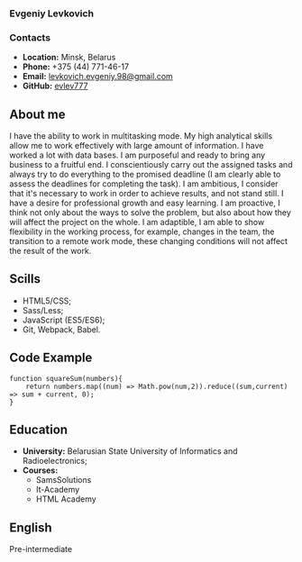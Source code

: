 ### Evgeniy Levkovich

### Contacts
* __Location:__ Minsk, Belarus
* __Phone:__ +375 (44) 771-46-17
* __Email:__ [levkovich.evgeniy.98@gmail.com](mailto:levkovich.evgeniy.98@gmail.com)
* __GitHub:__ [evlev777](https://github.com/evlev777)

 ## About me
 I have the ability to work in multitasking mode. My high analytical skills allow me to work effectively with large amount of information.  I have worked a lot with data bases.
 I am  purposeful and ready to bring any business to a fruitful end.
 I conscientiously carry out the assigned tasks and always try to do everything to the promised deadline (I am clearly able to  assess the deadlines for completing the task).
 I am ambitious, I consider that it's necessary to work in order to achieve results, and not stand still.
 I have a desire for professional growth and easy learning.
 I am proactive, I think not only about the ways to solve the problem, but also about how they will affect the project on the whole.
 I am adaptible, I am able to show flexibility in the working process, for example, changes in the team, the transition to a remote work mode, these changing conditions will not affect the result of the work.

 ## Scills
* HTML5/CSS;
* Sass/Less;
* JavaScript (ES5/ES6);
* Git, Webpack, Babel.

## Code Example
```
function squareSum(numbers){
    return numbers.map((num) => Math.pow(num,2)).reduce((sum,current) => sum + current, 0);
}
```

## Education
* __University:__ Belarusian State University of Informatics and Radioelectronics;
* __Courses:__
    * SamsSolutions
    * It-Academy
    * HTML Academy

## English
Pre-intermediate


